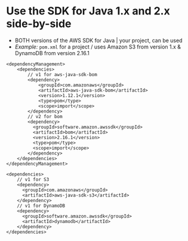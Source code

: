 # Use the SDK for Java 1\.x and 2\.x side\-by\-side<a name="migration-side-by-side"></a>

* BOTH versions of the AWS SDK for Java | your project, can be used
* _Example:_ `pom.xml` for a project / uses Amazon S3 from version 1\.x & DynamoDB from version 2\.16\.1
  

```
<dependencyManagement>
    <dependencies>
        // v1 for aws-java-sdk-bom
        <dependency>
            <groupId>com.amazonaws</groupId>
            <artifactId>aws-java-sdk-bom</artifactId>
            <version>1.12.1</version>
            <type>pom</type>
            <scope>import</scope>
        </dependency>
        // v2 for bom
        <dependency>
          <groupId>software.amazon.awssdk</groupId>
          <artifactId>bom</artifactId>
          <version>2.16.1</version>
          <type>pom</type>
          <scope>import</scope>
        </dependency>
    </dependencies>
</dependencyManagement>

<dependencies>
    // v1 for S3
    <dependency>
      <groupId>com.amazonaws</groupId>
      <artifactId>aws-java-sdk-s3</artifactId>
    </dependency>
    // v1 for DynamoDB
    <dependency>
      <groupId>software.amazon.awssdk</groupId>
      <artifactId>dynamodb</artifactId>
    </dependency>
</dependencies>
```